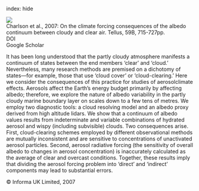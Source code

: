index: hide

<div class="Citation">
    <div class="Citation-thumb CitationThumb-linked"  data-href="https://doi.org/10.1111/j.1600-0889.2007.00297.x">
      <img src="https://static.claimspace.cloud/climate-study-static/refs/thumbs/7/Charlson_et_al_2007-thumb.png" />
    </div>

  <div class="Citation-body">
    <div class="Citation-text">Charlson et al., 2007: On the climate forcing consequences of the albedo continuum between cloudy and clear air. <span class="Article-journal">Tellus, </span><span class="Article-volume">59B, </span>715-727pp.</div>
    <div class="Citation-links">
      <div class="CitationLink" data-href="https://doi.org/10.1111/j.1600-0889.2007.00297.x">
        <div class="CitationLink-icon CitationLink-Doi"></div>
        <div class="CitationLink-text">DOI</div>
      </div>
      <div class="CitationLink" data-href="https://scholar.google.com/scholar?q=10.1111/j.1600-0889.2007.00297.x">
        <div class="CitationLink-icon CitationLink-Scholar"></div>
        <div class="CitationLink-text">Google Scholar</div>
      </div>
    </div>
  </div>
</div>

It has been long understood that the partly cloudy atmosphere manifests a continuum of states between the end members ‘clear’ and ‘cloud.’ Nevertheless, many research methods are premised on a dichotomy of states—for example, those that use ‘cloud cover’ or ‘cloud-clearing.’ Here we consider the consequences of this practice for studies of aerosolclimate effects. Aerosols affect the Earth’s energy budget primarily by affecting albedo; therefore, we explore the nature of albedo variability in the partly cloudy marine boundary layer on scales down to a few tens of metres. We employ two diagnostic tools: a cloud resolving model and an albedo proxy derived from high altitude lidars. We show that a continuum of albedo values results from indeterminate and variable combinations of hydrated aerosol and wispy (including subvisible) clouds. Two consequences arise. First, cloud-clearing schemes employed by different observational methods are mutually inconsistent and are sensitive to concentrations of unactivated aerosol particles. Second, aerosol radiative forcing (the sensitivity of overall albedo to changes in aerosol concentration) is inaccurately calculated as the average of clear and overcast conditions. Together, these results imply that dividing the aerosol forcing problem into ‘direct’ and ‘indirect’ components may lead to substantial errors.

<div class="Citation-copy">
&copy; Informa UK Limited, 2007
</div>